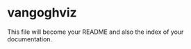 # vangoghviz

<!-- WARNING: THIS FILE WAS AUTOGENERATED! DO NOT EDIT! -->

This file will become your README and also the index of your
documentation.
